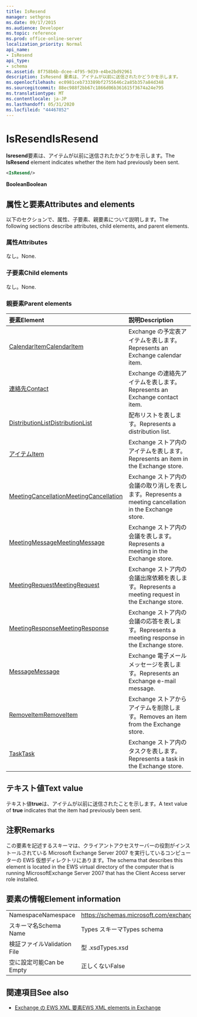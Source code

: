 ```yaml
---
title: IsResend
manager: sethgros
ms.date: 09/17/2015
ms.audience: Developer
ms.topic: reference
ms.prod: office-online-server
localization_priority: Normal
api_name:
- IsResend
api_type:
- schema
ms.assetid: 8f758b6b-dcee-4f95-9d39-e4be2bd92961
description: IsResend 要素は、アイテムが以前に送信されたかどうかを示します。
ms.openlocfilehash: ec0981ceb733389bf2755646c2a85b357a84d348
ms.sourcegitcommit: 88ec988f2bb67c1866d06b361615f3674a24e795
ms.translationtype: MT
ms.contentlocale: ja-JP
ms.lasthandoff: 05/31/2020
ms.locfileid: "44467852"
---
```

# <a name="isresend"></a><span data-ttu-id="91869-103">IsResend</span><span class="sxs-lookup"><span data-stu-id="91869-103">IsResend</span></span>

<span data-ttu-id="91869-104">**Isresend**要素は、アイテムが以前に送信されたかどうかを示します。</span><span class="sxs-lookup"><span data-stu-id="91869-104">The **IsResend** element indicates whether the item had previously been sent.</span></span> 
  
```xml
<IsResend/>
```

 <span data-ttu-id="91869-105">**Boolean**</span><span class="sxs-lookup"><span data-stu-id="91869-105">**Boolean**</span></span>
## <a name="attributes-and-elements"></a><span data-ttu-id="91869-106">属性と要素</span><span class="sxs-lookup"><span data-stu-id="91869-106">Attributes and elements</span></span>

<span data-ttu-id="91869-107">以下のセクションで、属性、子要素、親要素について説明します。</span><span class="sxs-lookup"><span data-stu-id="91869-107">The following sections describe attributes, child elements, and parent elements.</span></span>
  
### <a name="attributes"></a><span data-ttu-id="91869-108">属性</span><span class="sxs-lookup"><span data-stu-id="91869-108">Attributes</span></span>

<span data-ttu-id="91869-109">なし。</span><span class="sxs-lookup"><span data-stu-id="91869-109">None.</span></span>
  
### <a name="child-elements"></a><span data-ttu-id="91869-110">子要素</span><span class="sxs-lookup"><span data-stu-id="91869-110">Child elements</span></span>

<span data-ttu-id="91869-111">なし。</span><span class="sxs-lookup"><span data-stu-id="91869-111">None.</span></span>
  
### <a name="parent-elements"></a><span data-ttu-id="91869-112">親要素</span><span class="sxs-lookup"><span data-stu-id="91869-112">Parent elements</span></span>

|<span data-ttu-id="91869-113">**要素**</span><span class="sxs-lookup"><span data-stu-id="91869-113">**Element**</span></span>|<span data-ttu-id="91869-114">**説明**</span><span class="sxs-lookup"><span data-stu-id="91869-114">**Description**</span></span>|
|:-----|:-----|
|[<span data-ttu-id="91869-115">CalendarItem</span><span class="sxs-lookup"><span data-stu-id="91869-115">CalendarItem</span></span>](calendaritem.md) <br/> |<span data-ttu-id="91869-116">Exchange の予定表アイテムを表します。</span><span class="sxs-lookup"><span data-stu-id="91869-116">Represents an Exchange calendar item.</span></span>  <br/> |
|[<span data-ttu-id="91869-117">連絡先</span><span class="sxs-lookup"><span data-stu-id="91869-117">Contact</span></span>](contact.md) <br/> |<span data-ttu-id="91869-118">Exchange の連絡先アイテムを表します。</span><span class="sxs-lookup"><span data-stu-id="91869-118">Represents an Exchange contact item.</span></span>  <br/> |
|[<span data-ttu-id="91869-119">DistributionList</span><span class="sxs-lookup"><span data-stu-id="91869-119">DistributionList</span></span>](distributionlist.md) <br/> |<span data-ttu-id="91869-120">配布リストを表します。</span><span class="sxs-lookup"><span data-stu-id="91869-120">Represents a distribution list.</span></span>  <br/> |
|[<span data-ttu-id="91869-121">アイテム</span><span class="sxs-lookup"><span data-stu-id="91869-121">Item</span></span>](item.md) <br/> |<span data-ttu-id="91869-122">Exchange ストア内のアイテムを表します。</span><span class="sxs-lookup"><span data-stu-id="91869-122">Represents an item in the Exchange store.</span></span>  <br/> |
|[<span data-ttu-id="91869-123">MeetingCancellation</span><span class="sxs-lookup"><span data-stu-id="91869-123">MeetingCancellation</span></span>](meetingcancellation.md) <br/> |<span data-ttu-id="91869-124">Exchange ストア内の会議の取り消しを表します。</span><span class="sxs-lookup"><span data-stu-id="91869-124">Represents a meeting cancellation in the Exchange store.</span></span>  <br/> |
|[<span data-ttu-id="91869-125">MeetingMessage</span><span class="sxs-lookup"><span data-stu-id="91869-125">MeetingMessage</span></span>](meetingmessage.md) <br/> |<span data-ttu-id="91869-126">Exchange ストア内の会議を表します。</span><span class="sxs-lookup"><span data-stu-id="91869-126">Represents a meeting in the Exchange store.</span></span>  <br/> |
|[<span data-ttu-id="91869-127">MeetingRequest</span><span class="sxs-lookup"><span data-stu-id="91869-127">MeetingRequest</span></span>](meetingrequest.md) <br/> |<span data-ttu-id="91869-128">Exchange ストア内の会議出席依頼を表します。</span><span class="sxs-lookup"><span data-stu-id="91869-128">Represents a meeting request in the Exchange store.</span></span>  <br/> |
|[<span data-ttu-id="91869-129">MeetingResponse</span><span class="sxs-lookup"><span data-stu-id="91869-129">MeetingResponse</span></span>](meetingresponse.md) <br/> |<span data-ttu-id="91869-130">Exchange ストア内の会議の応答を表します。</span><span class="sxs-lookup"><span data-stu-id="91869-130">Represents a meeting response in the Exchange store.</span></span>  <br/> |
|[<span data-ttu-id="91869-131">Message</span><span class="sxs-lookup"><span data-stu-id="91869-131">Message</span></span>](message-ex15websvcsotherref.md) <br/> |<span data-ttu-id="91869-132">Exchange 電子メールメッセージを表します。</span><span class="sxs-lookup"><span data-stu-id="91869-132">Represents an Exchange e-mail message.</span></span>  <br/> |
|[<span data-ttu-id="91869-133">RemoveItem</span><span class="sxs-lookup"><span data-stu-id="91869-133">RemoveItem</span></span>](removeitem.md) <br/> |<span data-ttu-id="91869-134">Exchange ストアからアイテムを削除します。</span><span class="sxs-lookup"><span data-stu-id="91869-134">Removes an item from the Exchange store.</span></span>  <br/> |
|[<span data-ttu-id="91869-135">Task</span><span class="sxs-lookup"><span data-stu-id="91869-135">Task</span></span>](task.md) <br/> |<span data-ttu-id="91869-136">Exchange ストア内のタスクを表します。</span><span class="sxs-lookup"><span data-stu-id="91869-136">Represents a task in the Exchange store.</span></span>  <br/> |
   
## <a name="text-value"></a><span data-ttu-id="91869-137">テキスト値</span><span class="sxs-lookup"><span data-stu-id="91869-137">Text value</span></span>

<span data-ttu-id="91869-138">テキスト値**true**は、アイテムが以前に送信されたことを示します。</span><span class="sxs-lookup"><span data-stu-id="91869-138">A text value of **true** indicates that the item had previously been sent.</span></span> 
  
## <a name="remarks"></a><span data-ttu-id="91869-139">注釈</span><span class="sxs-lookup"><span data-stu-id="91869-139">Remarks</span></span>

<span data-ttu-id="91869-140">この要素を記述するスキーマは、クライアントアクセスサーバーの役割がインストールされている Microsoft Exchange Server 2007 を実行しているコンピューターの EWS 仮想ディレクトリにあります。</span><span class="sxs-lookup"><span data-stu-id="91869-140">The schema that describes this element is located in the EWS virtual directory of the computer that is running MicrosoftExchange Server 2007 that has the Client Access server role installed.</span></span>
  
## <a name="element-information"></a><span data-ttu-id="91869-141">要素の情報</span><span class="sxs-lookup"><span data-stu-id="91869-141">Element information</span></span>

|||
|:-----|:-----|
|<span data-ttu-id="91869-142">Namespace</span><span class="sxs-lookup"><span data-stu-id="91869-142">Namespace</span></span>  <br/> |https://schemas.microsoft.com/exchange/services/2006/types  <br/> |
|<span data-ttu-id="91869-143">スキーマ名</span><span class="sxs-lookup"><span data-stu-id="91869-143">Schema Name</span></span>  <br/> |<span data-ttu-id="91869-144">Types スキーマ</span><span class="sxs-lookup"><span data-stu-id="91869-144">Types schema</span></span>  <br/> |
|<span data-ttu-id="91869-145">検証ファイル</span><span class="sxs-lookup"><span data-stu-id="91869-145">Validation File</span></span>  <br/> |<span data-ttu-id="91869-146">型 .xsd</span><span class="sxs-lookup"><span data-stu-id="91869-146">Types.xsd</span></span>  <br/> |
|<span data-ttu-id="91869-147">空に設定可能</span><span class="sxs-lookup"><span data-stu-id="91869-147">Can be Empty</span></span>  <br/> |<span data-ttu-id="91869-148">正しくない</span><span class="sxs-lookup"><span data-stu-id="91869-148">False</span></span>  <br/> |
   
## <a name="see-also"></a><span data-ttu-id="91869-149">関連項目</span><span class="sxs-lookup"><span data-stu-id="91869-149">See also</span></span>



- [<span data-ttu-id="91869-150">Exchange の EWS XML 要素</span><span class="sxs-lookup"><span data-stu-id="91869-150">EWS XML elements in Exchange</span></span>](ews-xml-elements-in-exchange.md)

